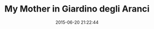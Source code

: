 --- 
layout: entry
category: notebook
excerpt:
title: My Mother in Giardino degli Aranci
location: Rome, Italy
date_taken: June 2015
camera: Leica M9
lens: Leitz Summilux 35mm f/1.4
date: 2015-06-20 21:22:44
tags: [60 to 80 years, cityscape, clouds, cupola, distance, hat, landscape, mãe, odila, rome, sky, skyline, view, woman]
image: GRS-20150616-122657
---